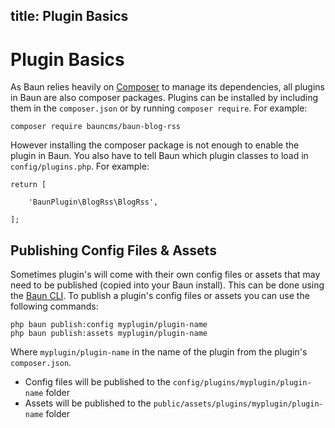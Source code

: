 title: Plugin Basics
----
# Plugin Basics

As Baun relies heavily on [Composer](http://getcomposer.org) to manage its dependencies, all plugins in Baun
are also composer packages. Plugins can be installed by including them in the `composer.json` or by running
`composer require`. For example:

    composer require bauncms/baun-blog-rss

However installing the composer package is not enough to enable the plugin in Baun. You also have to tell Baun
which plugin classes to load in `config/plugins.php`. For example:

    return [

        'BaunPlugin\BlogRss\BlogRss',

    ];

## Publishing Config Files & Assets

Sometimes plugin's will come with their own config files or assets that may need to be published (copied into your
Baun install). This can be done using the [Baun CLI](/docs/advanced/cli). To publish a plugin's config files or assets you can use the
following commands:

    php baun publish:config myplugin/plugin-name
    php baun publish:assets myplugin/plugin-name

Where `myplugin/plugin-name` in the name of the plugin from the plugin's `composer.json`.

* Config files will be published to the `config/plugins/myplugin/plugin-name` folder
* Assets will be published to the `public/assets/plugins/myplugin/plugin-name` folder


